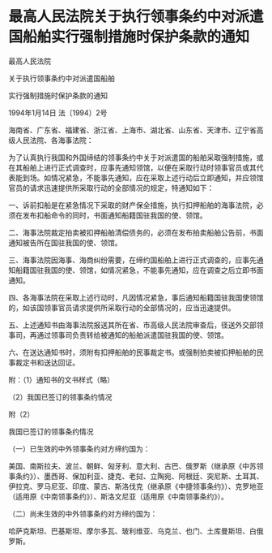 # 最高人民法院关于执行领事条约中对派遣国船舶实行强制措施时保护条款的通知

<!-- INFO END -->

最高人民法院

关于执行领事条约中对派遣国船舶

实行强制措施时保护条款的通知

1994年1月14日 法〔1994〕2号

海南省、广东省、福建省、浙江省、上海市、湖北省、山东省、天津市、辽宁省高级人民法院、各海事法院：

为了认真执行我国和外国缔结的领事条约中关于对派遣国的船舶采取强制措施，或在其船舶上进行正式调查时，应事先通知领馆，以便在采取行动时领事官员或其代表能到场。如情况紧急，不能事先通知，应在采取上述行动后立即通知，并应领馆官员的请求迅速提供所采取行动的全部情况的规定，特通知如下：

一、诉前扣船是在紧急情况下采取的财产保全措施，执行扣押船舶的海事法院，必须在发布扣船命令的同时，书面通知船籍国驻我国的使、领馆。

二、海事法院裁定拍卖被扣押船舶清偿债务的，必须在发布拍卖船舶公告前，书面通知被告所在国驻我国的使、领馆。

三、海事法院因海事、海商纠纷需要，在缔约国船舶上进行正式调查的，应事先通知船籍国驻我国的使、领馆，如情况紧急，不能事先通知，应在调查之后立即书面通知。

四、各海事法院在采取上述行动时，凡因情况紧急，事后通知船籍国驻我国使领馆的，如该国领事官员请求提供所采取行动的全部情况的，应当迅速提供。

五、上述通知书由海事法院报送其所在省、市高级人民法院审查后，径送外交部领事司，再通过领事司负责转给被通知的船舶派遣国驻我国的使、领馆。

六、在送达通知书时，须附有扣押船舶的民事裁定书。或强制拍卖被扣押船舶的民事裁定书和送达回证。

附：（1）通知书的文书样式（略）

（2）我国已签订的领事条约情况

附（2）

我国已签订的领事条约情况

（一）已生效的中外领事条约对方缔约国为：

美国、南斯拉夫、波兰、朝鲜、匈牙利、意大利、古巴、俄罗斯（继承原《中苏领事条约》）、墨西哥、保加利亚、捷克、老挝、立陶宛、阿根廷、突尼斯、土耳其、伊拉克、罗马尼亚、印度、蒙古、斯洛伐克（继承原《中捷领事条约》）、克罗地亚（适用原《中南领事条约》）、斯洛文尼亚（适用原《中南领事条约》）。

（二）尚未生效的中外领事条约对方缔约国为：

哈萨克斯坦、巴基斯坦、摩尔多瓦、玻利维亚、乌克兰、也门、土库曼斯坦、白俄罗斯。
